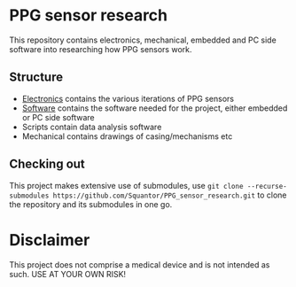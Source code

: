 # PPG sensor research
This repository contains electronics, mechanical, embedded and PC side software into researching how PPG sensors work. 
## Structure
* [Electronics](https://github.com/Squantor/PPG_sensor_research/tree/master/electronics) contains the various iterations of PPG sensors
* [Software](https://github.com/Squantor/PPG_sensor_research/tree/master/software) contains the software needed for the project, either embedded or PC side software
* Scripts contain data analysis software
* Mechanical contains drawings of casing/mechanisms etc
## Checking out
This project makes extensive use of submodules, use ```git clone --recurse-submodules https://github.com/Squantor/PPG_sensor_research.git``` to clone the repository and its submodules in one go.
# Disclaimer
This project does not comprise a medical device and is not intended as such. USE AT YOUR OWN RISK!

